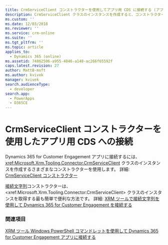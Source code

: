 ```yaml
---
title: CrmServiceClient コンストラクターを使用してアプリ用 CDS に接続する (アプリ用 Common Data Service) | Microsoft Docs
description: CrmServiceClient クラスのインスタンスを作成すると、コンストラクターの 1 つを使用してアプリ用 Common Data Service に接続できます。
ms.custom: ''
ms.date: 12/03/2018
ms.reviewer: ''
ms.service: crm-online
ms.suite: ''
ms.tgt_pltfrm: ''
ms.topic: article
applies_to:
  - Dynamics 365 (online)
ms.assetid: 74862506-a955-4846-a148-ac266f65592f
caps.latest.revision: 27
author: MattB-msft
ms.author: kvivek
manager: kvivek
search.audienceType:
  - developer
search.app:
  - PowerApps
  - D365CE
---
```

# <a name="use-crmserviceclient-constructors-to-connect-to-cds-for-apps"></a>CrmServiceClient コンストラクターを使用したアプリ用 CDS への接続

Dynamics 365 for Customer Engagement アプリに接続するには、<xref:Microsoft.Xrm.Tooling.Connector.CrmServiceClient> クラスのインスタンスを作成するさまざまなコンストラクターを使用します。 詳細: [CrmServiceClient コンストラクター](https://docs.microsoft.com/en-us/dotnet/api/microsoft.xrm.tooling.connector.crmserviceclient.-ctor)

[接続文字列](https://docs.microsoft.com/en-us/dotnet/api/microsoft.xrm.tooling.connector.crmserviceclient.-ctor?view=dynamics-xrmtooling-ce-9#Microsoft_Xrm_Tooling_Connector_CrmServiceClient__ctor_System_String_)コンストラクターは、<xref:Microsoft.Xrm.Tooling.Connector.CrmServiceClient> クラスのインスタンスを取得する最も簡単で便利な方法です。 詳細: [XRM ツールで接続文字列を使用して Dynamics 365 for Customer Engagement を接続する](use-connection-strings-xrm-tooling-connect.md)

### <a name="see-also"></a>関連項目

[XRM ツール Windows PowerShell コマンドレットを使用して Dynamics 365 for Customer Engagement アプリに接続する](use-powershell-cmdlets-xrm-tooling-connect.md) 


